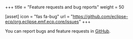 +++
title = "Feature requests and bug reports"
weight = 50

[asset]
  icon = "fas fa-bug"
  url = "https://github.com/eclipse-ecp/org.eclipse.emf.ecp.core/issues"
+++

You can report bugs and feature requests in [GitHub](https://github.com/eclipse-ecp/org.eclipse.emf.ecp.core/issues). 

